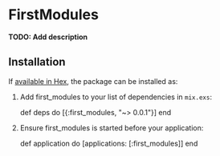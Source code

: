 # FirstModules

**TODO: Add description**

## Installation

If [available in Hex](https://hex.pm/docs/publish), the package can be installed as:

  1. Add first_modules to your list of dependencies in `mix.exs`:

        def deps do
          [{:first_modules, "~> 0.0.1"}]
        end

  2. Ensure first_modules is started before your application:

        def application do
          [applications: [:first_modules]]
        end

